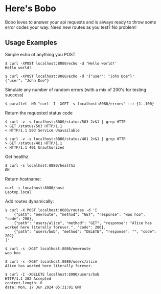 # Here's Bobo
Bobo loves to answer your api requests and is always ready to throw some error codes your way. Need new routes as you test? No problem!

## Usage Examples
Simple echo of anything you POST
```
$ curl -XPOST localhost:8080/echo -d 'Hello world!'
Hello world!

$ curl -XPOST localhost:8080/echo -d '{"user": "John Doe"}'
{"user": "John Doe"}
```

Simulate any number of random errors (with a mix of 200's for testing success)
```
$ parallel -N0 "curl -I -XGET -s localhost:8080/errors" ::: {1..100}
```

Return the requested status code
```
$ curl -v -s localhost:8080/status/503 2>&1 | grep HTTP
> GET /status/503 HTTP/1.1
< HTTP/1.1 503 Service Unavailable

$ curl -v -s localhost:8080/status/401 2>&1 | grep HTTP
> GET /status/401 HTTP/1.1
< HTTP/1.1 401 Unauthorized
```

Get healthz
```
$ curl -s localhost:8080/healthz
OK
```

Return hostname:
```
curl -s localhost:8080/host
Laptop.local
```

Add routes dynamically:
```
$ curl -X POST localhost:8080/routes -d '[
    {"path": "newroute", "method": "GET", "response": "woo hoo", "code": 200},
    {"path": "users/alice", "method": "GET", "response": "Alice has worked here literally forever.", "code": 200},
    {"path": "users/bob", "method": "DELETE", "response": "", "code": 202}
]'

$ curl -s -XGET localhost:8080/newroute
woo hoo

$ curl -s -XGET localhost:8080/users/alice
Alice has worked here literally forever.

$ curl -I -XDELETE localhost:8080/users/bob
HTTP/1.1 202 Accepted
content-length: 0
date: Mon, 17 Jun 2024 05:31:01 GMT
```

